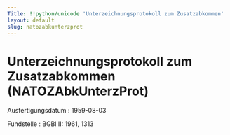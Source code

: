 ```yaml
---
Title: !!python/unicode 'Unterzeichnungsprotokoll zum Zusatzabkommen'
layout: default
slug: natozabkunterzprot
---
```


# Unterzeichnungsprotokoll zum Zusatzabkommen (NATOZAbkUnterzProt)

Ausfertigungsdatum
:   1959-08-03

Fundstelle
:   BGBl II: 1961, 1313

